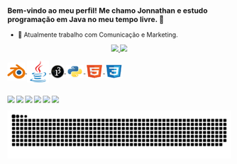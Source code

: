 ### Bem-vindo ao meu perfil! Me chamo Jonnathan e estudo programação em Java no meu tempo livre. 👋

- 💬 Atualmente trabalho com Comunicação e Marketing.

<!-- status e languagens -->

<div align="center">
  <a href="https://github.com/jon3dr">
  <img height="150em" src="https://github-readme-stats.vercel.app/api?username=jon3dr&show_icons=true&theme=tokyonight&include_all_commits=true&count_private=true"/>
  <img height="150em" src="https://github-readme-stats.vercel.app/api/top-langs/?username=jon3dr&layout=compact&langs_count=7&theme=tokyonight"/>
</div>

<!-- icones tecnologias -->

<div style="display: inline_block"><br>
  <img align="center" alt="Jon3dr-Blender" height="40" width="40" src="https://raw.githubusercontent.com/devicons/devicon/master/icons/blender/blender-original.svg">
  <img align="center" alt="Jon3dr-Java" height="50" width="50" src="https://raw.githubusercontent.com/devicons/devicon/master/icons/java/java-original.svg">
  <img align="center" alt="Jon3dr-Processing" height="30" width="30" src="https://raw.githubusercontent.com/devicons/devicon/master/icons/processing/processing-original.svg">
  <img align="center" alt="Jon3dr-Python" height="30" width="40" src="https://raw.githubusercontent.com/devicons/devicon/master/icons/python/python-original.svg">
  <img align="center" alt="Jon3dr-HTML" height="30" width="40" src="https://raw.githubusercontent.com/devicons/devicon/master/icons/html5/html5-original.svg">
  <img align="center" alt="Jon3dr-CSS" height="30" width="40" src="https://raw.githubusercontent.com/devicons/devicon/master/icons/css3/css3-original.svg">
</div>

##

<!-- icones sociais -->

<div> 
  <a href="https://www.youtube.com/channel/UCmLK47lzKVo9ZfY5VPCxiSQ" target="_blank"><img src="https://img.shields.io/badge/YouTube-FF0000?style=for-the-badge&logo=youtube&logoColor=white" target="_blank"></a>
  <a href="https://instagram.com/jon3dr" target="_blank"><img src="https://img.shields.io/badge/-Instagram-%23E4405F?style=for-the-badge&logo=instagram&logoColor=white" target="_blank"></a>
  <a href="https://www.twitch.tv/slakan" target="_blank"><img src="https://img.shields.io/badge/Twitch-9146FF?style=for-the-badge&logo=twitch&logoColor=white" target="_blank"></a>
  <a href="https://discord.gg/fkK8Wzp8" target="_blank"><img src="https://img.shields.io/badge/Discord-7289DA?style=for-the-badge&logo=discord&logoColor=white" target="_blank"></a> 
  <a href = "mailto:jonnathan.rodriguessp@gmail.com"><img src="https://img.shields.io/badge/-Gmail-%23333?style=for-the-badge&logo=gmail&logoColor=white" target="_blank"></a>
  <a href="https://www.linkedin.com/in/jon3dr" target="_blank"><img src="https://img.shields.io/badge/-LinkedIn-%230077B5?style=for-the-badge&logo=linkedin&logoColor=white" target="_blank"></a>
</div>
  
![Snake animation](https://github.com/jon3dr/jon3dr/blob/output/github-contribution-grid-snake.svg) 
